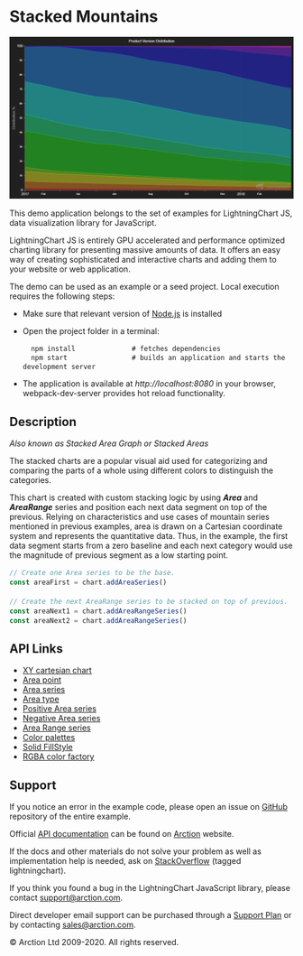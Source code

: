 # Stacked Mountains

![Stacked Mountains](stackedMountains.png)

This demo application belongs to the set of examples for LightningChart JS, data visualization library for JavaScript.

LightningChart JS is entirely GPU accelerated and performance optimized charting library for presenting massive amounts of data. It offers an easy way of creating sophisticated and interactive charts and adding them to your website or web application.

The demo can be used as an example or a seed project. Local execution requires the following steps:

- Make sure that relevant version of [Node.js](https://nodejs.org/en/download/) is installed
- Open the project folder in a terminal:

        npm install              # fetches dependencies
        npm start                # builds an application and starts the development server

- The application is available at *http://localhost:8080* in your browser, webpack-dev-server provides hot reload functionality.


## Description

*Also known as Stacked Area Graph or Stacked Areas*

The stacked charts are a popular visual aid used for categorizing and comparing the parts of a whole using different colors to distinguish the categories.

This chart is created with custom stacking logic by using ***Area*** and ***AreaRange*** series and position each next data segment on top of the previous. Relying on characteristics and use cases of mountain series mentioned in previous examples, area is drawn on a Cartesian coordinate system and represents the quantitative data. Thus, in the example, the first data segment starts from a zero baseline and each next category would use the magnitude of previous segment as a low starting point.

```javascript
// Create one Area series to be the base.
const areaFirst = chart.addAreaSeries()

// Create the next AreaRange series to be stacked on top of previous.
const areaNext1 = chart.addAreaRangeSeries()
const areaNext2 = chart.addAreaRangeSeries()
```


## API Links

* [XY cartesian chart]
* [Area point]
* [Area series]
* [Area type]
* [Positive Area series]
* [Negative Area series]
* [Area Range series]
* [Color palettes]
* [Solid FillStyle]
* [RGBA color factory]


## Support

If you notice an error in the example code, please open an issue on [GitHub][0] repository of the entire example.

Official [API documentation][1] can be found on [Arction][2] website.

If the docs and other materials do not solve your problem as well as implementation help is needed, ask on [StackOverflow][3] (tagged lightningchart).

If you think you found a bug in the LightningChart JavaScript library, please contact support@arction.com.

Direct developer email support can be purchased through a [Support Plan][4] or by contacting sales@arction.com.

[0]: https://github.com/Arction/
[1]: https://www.arction.com/lightningchart-js-api-documentation/
[2]: https://www.arction.com
[3]: https://stackoverflow.com/questions/tagged/lightningchart
[4]: https://www.arction.com/support-services/

© Arction Ltd 2009-2020. All rights reserved.


[XY cartesian chart]: https://www.arction.com/lightningchart-js-api-documentation/v2.2.0/classes/chartxy.html
[Area point]: https://www.arction.com/lightningchart-js-api-documentation/v2.2.0/interfaces/areapoint.html
[Area series]: https://www.arction.com/lightningchart-js-api-documentation/v2.2.0/classes/chartxy.html#addareaseries
[Area type]: https://www.arction.com/lightningchart-js-api-documentation/v2.2.0/globals.html#areaseriestypes
[Positive Area series]: https://www.arction.com/lightningchart-js-api-documentation/v2.2.0/classes/areaseriespositive.html
[Negative Area series]: https://www.arction.com/lightningchart-js-api-documentation/v2.2.0/classes/areaseriesnegative.html
[Area Range series]: https://www.arction.com/lightningchart-js-api-documentation/v2.2.0/classes/arearangeseries.html
[Color palettes]: https://www.arction.com/lightningchart-js-api-documentation/v2.2.0/globals.html#colorpalettes
[Solid FillStyle]: https://www.arction.com/lightningchart-js-api-documentation/v2.2.0/classes/solidfill.html
[RGBA color factory]: https://www.arction.com/lightningchart-js-api-documentation/v2.2.0/globals.html#colorrgba

